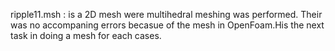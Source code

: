 ripple11.msh : is a 2D mesh were multihedral meshing was performed. Their was no accompaning errors becasue of the mesh in OpenFoam.His the next task in doing a mesh for each cases.
